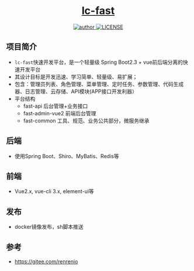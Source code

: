 <h1 align="center"><a href="https://github.com/ylksty/lc-fast" target="_blank">lc-fast</a></h1>
<p align="center">
  <a href="https://github.com/ylksty">
    <img alt="author" src="https://img.shields.io/badge/author-yanglk-blue.svg"/>
  </a>
  <a href="https://github.com/ylksty/think-docker/blob/main/LICENSE">
    <img alt="LICENSE" src="https://img.shields.io/github/license/ylksty/think-docker.svg"/>
  </a>
</p>


## 项目简介
* `lc-fast`快速开发平台，是一个轻量级 Spring Boot2.3 + vue前后端分离的快速开发平台
* 其设计目标是开发迅速、学习简单、轻量级、易扩展；
* 包含：管理员列表、角色管理、菜单管理、定时任务、参数管理、代码生成器、日志管理、云存储、API模块(APP接口开发利器）
* 平台结构
    * fast-api 后台管理+业务接口
    * fast-admin-vue2 前端后台管理
    * fast-common 工具、规范、业务公共部分，微服务继承

## 后端
* 使用Spring Boot、Shiro、MyBatis、Redis等

## 前端
* Vue2.x, vue-cli 3.x, element-ui等

## 发布
* docker镜像发布，sh脚本推送

## 参考
* https://gitee.com/renrenio